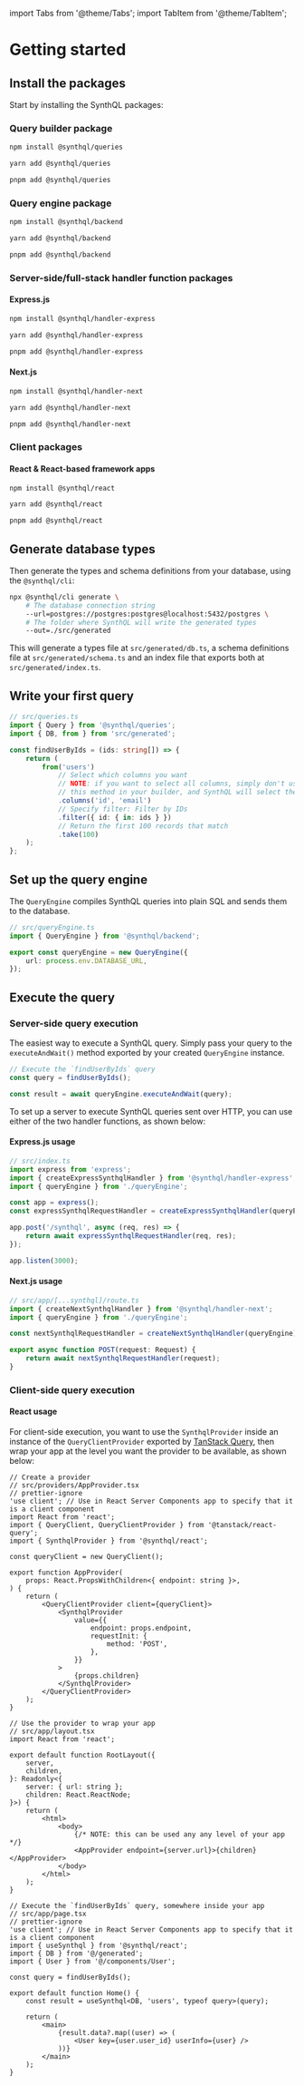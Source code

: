 ---
---

import Tabs from '@theme/Tabs';
import TabItem from '@theme/TabItem';

# Getting started

## Install the packages

Start by installing the SynthQL packages:

### Query builder package

<Tabs>
<TabItem value="npm" label="npm">

```bash
npm install @synthql/queries
```

</TabItem>
  
<TabItem value="yarn" label="yarn">

```bash
yarn add @synthql/queries
```

</TabItem>

<TabItem value="pnpm" label="pnpm">

```bash
pnpm add @synthql/queries
```

</TabItem>
</Tabs>

### Query engine package

<Tabs>
<TabItem value="npm" label="npm">

```bash
npm install @synthql/backend
```

</TabItem>
  
<TabItem value="yarn" label="yarn">

```bash
yarn add @synthql/backend
```

</TabItem>

<TabItem value="pnpm" label="pnpm">

```bash
pnpm add @synthql/backend
```

</TabItem>
</Tabs>

### Server-side/full-stack handler function packages

#### Express.js

<Tabs>
<TabItem value="npm" label="npm">

```bash
npm install @synthql/handler-express
```

</TabItem>
  
<TabItem value="yarn" label="yarn">

```bash
yarn add @synthql/handler-express
```

</TabItem>

<TabItem value="pnpm" label="pnpm">

```bash
pnpm add @synthql/handler-express
```

</TabItem>
</Tabs>

#### Next.js

<Tabs>
<TabItem value="npm" label="npm">

```bash
npm install @synthql/handler-next
```

</TabItem>
  
<TabItem value="yarn" label="yarn">

```bash
yarn add @synthql/handler-next
```

</TabItem>

<TabItem value="pnpm" label="pnpm">

```bash
pnpm add @synthql/handler-next
```

</TabItem>
</Tabs>

### Client packages

#### React & React-based framework apps

<Tabs>
<TabItem value="npm" label="npm">

```bash
npm install @synthql/react
```

</TabItem>
  
<TabItem value="yarn" label="yarn">

```bash
yarn add @synthql/react
```

</TabItem>

<TabItem value="pnpm" label="pnpm">

```bash
pnpm add @synthql/react
```

</TabItem>
</Tabs>

## Generate database types

Then generate the types and schema definitions from your database, using the `@synthql/cli`:

```bash
npx @synthql/cli generate \
    # The database connection string
    --url=postgres://postgres:postgres@localhost:5432/postgres \
    # The folder where SynthQL will write the generated types
    --out=./src/generated
```

This will generate a types file at `src/generated/db.ts`, a schema definitions file at `src/generated/schema.ts` and an index file that exports both at `src/generated/index.ts`.

## Write your first query

```ts
// src/queries.ts
import { Query } from '@synthql/queries';
import { DB, from } from 'src/generated';

const findUserByIds = (ids: string[]) => {
    return (
        from('users')
            // Select which columns you want
            // NOTE: if you want to select all columns, simply don't use
            // this method in your builder, and SynthQL will select them internally
            .columns('id', 'email')
            // Specify filter: Filter by IDs
            .filter({ id: { in: ids } })
            // Return the first 100 records that match
            .take(100)
    );
};
```

## Set up the query engine

The `QueryEngine` compiles SynthQL queries into plain SQL and sends them to the database.

```ts
// src/queryEngine.ts
import { QueryEngine } from '@synthql/backend';

export const queryEngine = new QueryEngine({
    url: process.env.DATABASE_URL,
});
```

## Execute the query

### Server-side query execution

The easiest way to execute a SynthQL query. Simply pass your query to the `executeAndWait()` method exported by your created `QueryEngine` instance.

```ts
// Execute the `findUserByIds` query
const query = findUserByIds();

const result = await queryEngine.executeAndWait(query);
```

To set up a server to execute SynthQL queries sent over HTTP, you can use either of the two handler functions, as shown below:

#### Express.js usage

```ts
// src/index.ts
import express from 'express';
import { createExpressSynthqlHandler } from '@synthql/handler-express';
import { queryEngine } from './queryEngine';

const app = express();
const expressSynthqlRequestHandler = createExpressSynthqlHandler(queryEngine);

app.post('/synthql', async (req, res) => {
    return await expressSynthqlRequestHandler(req, res);
});

app.listen(3000);
```

#### Next.js usage

```ts
// src/app/[...synthql]/route.ts
import { createNextSynthqlHandler } from '@synthql/handler-next';
import { queryEngine } from './queryEngine';

const nextSynthqlRequestHandler = createNextSynthqlHandler(queryEngine);

export async function POST(request: Request) {
    return await nextSynthqlRequestHandler(request);
}
```

### Client-side query execution

#### React usage

For client-side execution, you want to use the `SynthqlProvider` inside an instance of the `QueryClientProvider` exported by [TanStack Query](https://tanstack.com/query/latest/docs/framework/react/installation), then wrap your app at the level you want the provider to be available, as shown below:

```tsx
// Create a provider
// src/providers/AppProvider.tsx
// prettier-ignore
'use client'; // Use in React Server Components app to specify that it is a client component
import React from 'react';
import { QueryClient, QueryClientProvider } from '@tanstack/react-query';
import { SynthqlProvider } from '@synthql/react';

const queryClient = new QueryClient();

export function AppProvider(
    props: React.PropsWithChildren<{ endpoint: string }>,
) {
    return (
        <QueryClientProvider client={queryClient}>
            <SynthqlProvider
                value={{
                    endpoint: props.endpoint,
                    requestInit: {
                        method: 'POST',
                    },
                }}
            >
                {props.children}
            </SynthqlProvider>
        </QueryClientProvider>
    );
}

// Use the provider to wrap your app
// src/app/layout.tsx
import React from 'react';

export default function RootLayout({
    server,
    children,
}: Readonly<{
    server: { url: string };
    children: React.ReactNode;
}>) {
    return (
        <html>
            <body>
                {/* NOTE: this can be used any any level of your app */}
                <AppProvider endpoint={server.url}>{children}</AppProvider>
            </body>
        </html>
    );
}

// Execute the `findUserByIds` query, somewhere inside your app
// src/app/page.tsx
// prettier-ignore
'use client'; // Use in React Server Components app to specify that it is a client component
import { useSynthql } from '@synthql/react';
import { DB } from '@/generated';
import { User } from '@/components/User';

const query = findUserByIds();

export default function Home() {
    const result = useSynthql<DB, 'users', typeof query>(query);

    return (
        <main>
            {result.data?.map((user) => (
                <User key={user.user_id} userInfo={user} />
            ))}
        </main>
    );
}
```
